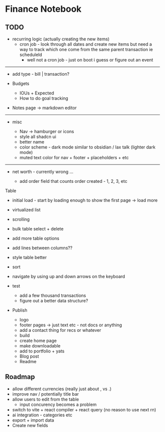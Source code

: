 # Finance Notebook

## TODO

- recurring logic (actually creating the new items)
  - cron job - look through all dates and create new items but need a way to track which one come from the same parent transaction ie scheduleId
    - well not a cron job - just on boot i guess or figure out an event

---

- add type - bill | transaction?

- Budgets
  - IOUs + Expected
  - How to do goal tracking

- Notes page -> markdown editor

---

- misc
  
  - Nav -> hamburger or icons
  - style all shadcn ui
  - better name
  - color scheme - dark mode similar to obsidian / lax talk (lighter dark mode)
  - muted text color for nav + footer + placeholders + etc

---

- net worth - currently wrong ...

  - add order field that counts order created - 1, 2, 3, etc

Table

- initial load - start by loading enough to show the first page -> load more
- virtualized list
- scrolling
- bulk table select + delete
- add more table options
- add lines between columns??
- style table better
- sort
- navigate by using up and down arrows on the keyboard

- test
  - add a few thousand transactions
  - figure out a better data structure?

- Publish

  - logo
  - footer pages -> just text etc - not docs or anything
  - add a contact thing for recs or whatever
  - build
  - create home page
  - make downloadable
  - add to portfolio + yats
  - Blog post
  - Readme

## Roadmap

- allow different currencies (really just about , vs .)
- improve nav / potentially title bar
- allow users to edit from the table
  - input concurency becomes a problem
- switch to vite + react compiler + react query (no reason to use next rn)
- ai integration - categories etc
- export + import data
- Create new fields

